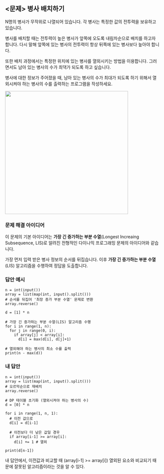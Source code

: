 ## <문제> 병사 배치하기
N명의 병사가 무작위로 나열되어 있습니다. 각 병사는 특정한 값의 전투력을 보유하고 있습니다.

병사를 배치할 때는 전투력이 높은 병사가 앞쪽에 오도록 내림차순으로 배치를 하고자 합니다. 다시 말해 
앞쪽에 있는 병사의 전투력이 항상 뒤쪽에 있는 병사보다 높아야 합니다.

또한 배치 과정에서는 특정한 위치에 있는 병사를 열외시키는 방법을 이용합니다. 그러면서도 남아 있는 
병사의 수가 최댁가 되도록 하고 싶습니다.

병사에 대한 정보가 주어졌을 때, 남아 있는 병사의 수가 최대가 되도록 하기 위해서 열외시켜야 하는 
병사의 수를 출력하는 프로그램을 작성하세요.

<img src=https://user-images.githubusercontent.com/62216628/162132540-eaa40c2c-c02a-464c-b9d9-5883bc1cf40c.png width=400px></img>

### 문제 해결 아이디어
이 문제의 기본 아이디어는 **가장 긴 증가하는 부분 수열**(Longest Increaing Subsequence, LIS)로 
알려진 전형적인 다이나믹 프로그래밍 문제의 아이디어와 같습니다.

가장 먼저 입력 받은 병사 정보의 순서를 뒤집습니다. 이후 **가장 긴 증가하는 부분 수열** (LIS) 
알고리즘을 수행하여 정답을 도출합니다.

### 답안 예시
```
n = int(input())
array = list(map(int, input().split()))
# 순서를 뒤집어 '최장 증가 부분 수열' 문제로 변환
array.reverse()

d = [1] * n

# 가장 긴 증가하는 부분 수열(LIS) 알고리즘 수행
for i in range(1, n):
  for j in range(0, i):
    if array[j] < array[i]:
      d[i] = max(d[i], d[j]+1)
      
# 열외해야 하는 병사의 최소 수를 출력
print(n - max(d))
```

### 내 답안
```
n = int(input())
array = list(map(int, input().split()))
# 오르막순으로 재배치
array.reverse()

# DP 테이블 초기화 (열외시켜야 하는 병사의 수)
d = [0] * n

for i in range(1, n, 1):
  # 이전 값으로
  d[i] = d[i-1]
  
  # 이전보다 더 낮은 값일 경우
  if array[i-1] >= array[i]:
    d[i] += 1 # 열외

print(d[n-1])
```
내 답안에서, 이전값과 비교할 때 (array[i-1] >= array[i]) 열외된 요소와 비교되기 때문에 잘못된 
알고리즘이라는 것을 알 수 있다.

